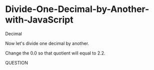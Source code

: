 # Divide-One-Decimal-by-Another-with-JavaScript

Decimal

Now let's divide one decimal by another.

Change the 0.0 so that quotient will equal to 2.2.

QUESTION
